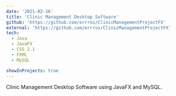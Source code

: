 ```yaml
---
date: '2021-02-16'
title: 'Clinic Management Desktop Software'
github: 'https://github.com/errros/ClinicManagementProjectFX'
external: 'https://github.com/errros/ClinicManagementProjectFX'
tech:
  - Java
  - JavaFX
  - CSS 2.1
  - FXML
  - MySQL

showInProjects: true
---
```


Clinic Management Desktop Software using JavaFX and MySQL.
